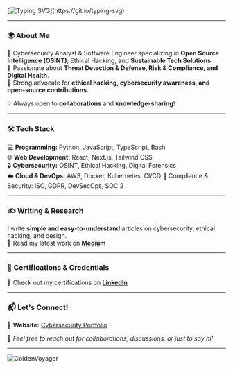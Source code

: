 [![Typing SVG](https://readme-typing-svg.herokuapp.com?font=Press+Start+2P&color=39FF14&multiline=true&width=800&height=60&lines=Hi%2C+I'm+Paul.;I+Design+and+Code!)](https://git.io/typing-svg)

<!--# <span style="color:green;">Hi, I'm Paul! 👨‍💻🚀</span>-->
---

### 🌍 About Me
🔹 Cybersecurity Analyst & Software Engineer specializing in **Open Source Intelligence (OSINT)**, Ethical Hacking, and **Sustainable Tech Solutions**.  
🔹 Passionate about **Threat Detection & Defense, Risk & Compliance, and Digital Health**.  
🔹 Strong advocate for **ethical hacking, cybersecurity awareness, and open-source contributions**.  

💡 Always open to **collaborations** and **knowledge-sharing**!  

---

### 🛠️ Tech Stack
💻 **Programming:** Python, JavaScript, TypeScript, Bash  
🌐 **Web Development:** React, Next.js, Tailwind CSS  
🔒 **Cybersecurity:** OSINT, Ethical Hacking, Digital Forensics  
☁️ **Cloud & DevOps:** AWS, Docker, Kubernetes, CI/CD 
📜 Compliance & Security: ISO, GDPR, DevSecOps, SOC 2

---

<!--### 📂 Featured Projects
🚀 **[Project Name 1](https://github.com/yourproject)** – A cybersecurity tool for OSINT data analysis.  
🔍 **[Project Name 2](https://github.com/yourproject)** – A web app focused on ethical hacking simulations.  
💡 **[Project Name 3](https://github.com/yourproject)** – A sustainable software engineering initiative.  

*(Check out more on my GitHub Repositories!)*

--- -->

### ✍️ Writing & Research
I write **simple and easy-to-understand** articles on cybersecurity, ethical hacking, and design.   
📖 Read my latest work on **[Medium](https://medium.com/@Paulinhx)**  

---

### 🔗 Certifications & Credentials
🔗 Check out my certifications on **[LinkedIn]([https://www.linkedin.com/in/pauldesbats/details/certifications/])**

---

### 📬 Let's Connect!
📎 **Website:** [Cybersecurity Portfolio](https://gigantic-television-7bb.notion.site/Portfolio-1192d1dfab5680388422dac459a44b2d)  


💬 *Feel free to reach out for collaborations, discussions, or just to say hi!* 


_________________________________________________________________________________________________________________________________


![GoldenVoyager](https://github.com/user-attachments/assets/97eae741-f14f-44bb-b1c0-33d9147434c5)









